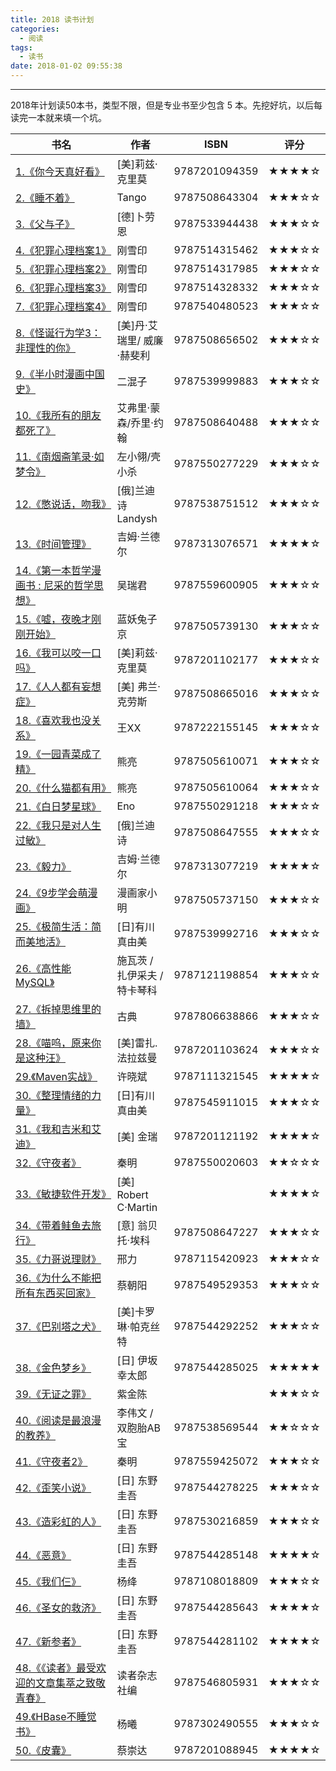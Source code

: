 ```yaml
---
title: 2018 读书计划
categories:
  - 阅读
tags:
  - 读书
date: 2018-01-02 09:55:38
---
```


---
<style>
table th:nth-of-type(2) {
    width: 75px;
}
table th:nth-of-type(3) {
    width: 120px;
}
table th:nth-of-type(4) {
    width: 60px;
}
</style>

2018年计划读50本书，类型不限，但是专业书至少包含 5 本。先挖好坑，以后每读完一本就来填一个坑。

<!-- more -->

| 书名 | 作者 | ISBN | 评分 |
| ---|---| ---| ---|
| [1.《你今天真好看》](https://book.douban.com/subject/26602392/) | [美]莉兹·克里莫  | 9787201094359 | ★★★★☆ |
| [2.《睡不着》](https://book.douban.com/subject/25775445/) | Tango | 9787508643304 | ★★★☆☆ |
| [3.《父与子》](https://book.douban.com/subject/26758080/) | [德]卜劳恩 | 9787533944438 | ★★★☆☆ |
| [4.《犯罪心理档案1》](https://book.douban.com/subject/24696830/) | 刚雪印 | 9787514315462 | ★★★☆☆ |
| [5.《犯罪心理档案2》](https://book.douban.com/subject/25801173/) | 刚雪印 | 9787514317985 | ★★★☆☆ |
| [6.《犯罪心理档案3》](https://book.douban.com/subject/26276866/) | 刚雪印 | 9787514328332 | ★★★☆☆ |
| [7.《犯罪心理档案4》](https://book.douban.com/subject/27060992/) | 刚雪印 | 9787540480523 | ★★★☆☆ |
| [8.《怪诞行为学3：非理性的你》](https://book.douban.com/subject/26677127/) | [美]丹·艾瑞里/ 威廉·赫斐利 | 9787508656502 | ★★★☆☆ |
| [9.《半小时漫画中国史》](https://book.douban.com/subject/27003014/) | 二混子  | 9787539999883 | ★★★☆☆ |
| [10.《我所有的朋友都死了》](https://book.douban.com/subject/24736805/) | 艾弗里·蒙森/乔里·约翰  | 9787508640488 | ★★★☆☆ |
| [11.《南烟斋笔录·如梦令》](https://book.douban.com/subject/26802130/) | 左小翎/壳小杀 | 9787550277229 | ★★★☆☆ |
| [12.《憋说话，吻我》](https://book.douban.com/subject/26710254/) | [俄]兰迪诗 Landysh | 9787538751512 | ★★★☆☆ |
| [13.《时间管理》](https://book.douban.com/subject/7001106/) | 吉姆·兰德尔 |  9787313076571 | ★★★★☆ |
| [14.《第一本哲学漫画书 : 尼采的哲学思想》](https://book.douban.com/subject/27055389/) | 吴瑞君 | 9787559600905 | ★★★☆☆ |
| [15.《嘘，夜晚才刚刚开始》](https://book.douban.com/subject/27017273/) |  蓝妖兔子京 | 9787505739130 | ★★★☆☆ |
| [16.《我可以咬一口吗》](https://book.douban.com/subject/26755503/) | [美]莉兹·克里莫  | 9787201102177 | ★★★☆☆ |
| [17.《人人都有妄想症》](https://book.douban.com/subject/26840504/) | [美] 弗兰·克劳斯 | 9787508665016 | ★★★☆☆ |
| [18.《喜欢我也没关系》](https://book.douban.com/subject/26924424/) | 王XX | 9787222155145 | ★★★☆☆ |
| [19.《一园青菜成了精》](https://book.douban.com/subject/4118392/) | 熊亮 |  9787505610071 | ★★★☆☆ |
| [20.《什么猫都有用》](https://book.douban.com/subject/4118388/) | 熊亮 | 9787505610064 | ★★★☆☆ |
| [21.《白日梦星球》](https://book.douban.com/subject/26958782/) | Eno | 9787550291218 | ★★★☆☆ |
| [22.《我只是对人生过敏》](https://book.douban.com/subject/25977301/) | [俄]兰迪诗 | 9787508647555 | ★★★☆☆ |
| [23.《毅力》](https://book.douban.com/subject/7001105/) | 吉姆·兰德尔 | 9787313077219 | ★★★★☆ |
| [24.《9步学会萌漫画》](https://book.douban.com/subject/30222627/) | 漫画家小明 | 9787505737150 | ★★★☆☆ |
| [25.《极简生活：简而美地活》](https://book.douban.com/subject/26789264/) | [日]有川真由美 | 9787539992716 | ★★★☆☆ |
| [26.《高性能MySQL》](https://book.douban.com/subject/23008813/) |  施瓦茨 / 扎伊采夫 / 特卡琴科 | 9787121198854 | ★★★☆☆ |
| [27.《拆掉思维里的墙》](https://book.douban.com/subject/4953695/) |  古典  | 9787806638866 | ★★★☆☆ |
| [28.《喵呜，原来你是这种汪》](https://book.douban.com/subject/26797183/) | [美]雷扎.法拉兹曼  | 9787201103624 | ★★★☆☆ |
| [29.《Maven实战》](https://book.douban.com/subject/5345682/) | 许晓斌 | 9787111321545 | ★★★★☆ |
| [30.《整理情绪的力量》](https://book.douban.com/subject/26752847/) | [日]有川真由美 | 9787545911015 | ★★★☆☆ |
| [31.《我和吉米和艾迪》](https://book.douban.com/subject/27079107/) | [美] 金瑞 | 9787201121192 | ★★★★☆ |
| [32.《守夜者》](https://book.douban.com/subject/26949123/) | 秦明 | 9787550020603 | ★★☆☆☆ |
| [33.《敏捷软件开发》](https://book.douban.com/subject/1140457/) |  [美] Robert C·Martin |  | ★★★★☆ |
| [34.《带着鲑鱼去旅行》](https://book.douban.com/subject/26276409/) | [意] 翁贝托·埃科 | 9787508647227 | ★★★☆☆ |
| [35.《力哥说理财》](https://book.douban.com/subject/26793722/) | 邢力 | 9787115420923 | ★★★☆☆ |
| [36.《为什么不能把所有东西买回家》](https://book.douban.com/subject/20441871/) | 蔡朝阳 | 9787549529353 | ★★★☆☆ |
| [37.《巴别塔之犬》](https://book.douban.com/subject/30170225/) | [美]卡罗琳·帕克丝特 | 9787544292252 | ★★★☆☆ |
| [38.《金色梦乡》](https://book.douban.com/subject/26864984/) | [日] 伊坂幸太郎 | 9787544285025 | ★★★★★ |
| [39.《无证之罪》](https://book.douban.com/subject/25799686/) | 紫金陈 |  | ★★★☆☆ |
| [40.《阅读是最浪漫的教养》](https://book.douban.com/subject/21458711/) | 李伟文 / 双胞胎AB宝 | 9787538569544 | ★★☆☆☆ |
| [41.《守夜者2》](https://book.douban.com/subject/30278792/) | 秦明 | 9787559425072 | ★★★☆☆ |
| [42.《歪笑小说》](https://book.douban.com/subject/26417643/) | [日] 东野圭吾 | 9787544278225 | ★★★☆☆ |
| [43.《造彩虹的人》](https://book.douban.com/subject/27037149/) | [日] 东野圭吾 | 9787530216859 | ★★★☆☆ |
| [44.《恶意》](https://book.douban.com/subject/26877752/) | [日] 东野圭吾 | 9787544285148 | ★★★★☆ |
| [45.《我们仨》](https://book.douban.com/subject/1023045/) | 杨绛 | 9787108018809 | ★★★☆☆ |
| [46.《圣女的救济》](https://book.douban.com/subject/26906797/) | [日] 东野圭吾 | 9787544285643 | ★★★★☆ |
| [47.《新参者》](https://book.douban.com/subject/26639966/) | [日] 东野圭吾 | 9787544281102 | ★★★★☆ |
| [48.《《读者》最受欢迎的文章集萃之致敬青春》](https://book.douban.com/subject/30395975/) | 读者杂志社编 | 9787546805931 | ★★★☆☆ |
| [49.《HBase不睡觉书》](https://book.douban.com/subject/30115996/) | 杨曦 | 9787302490555 | ★★★☆☆ |
| [50.《皮囊》](https://book.douban.com/subject/26278687/) | 蔡崇达 | 9787201088945 | ★★★★☆ |

